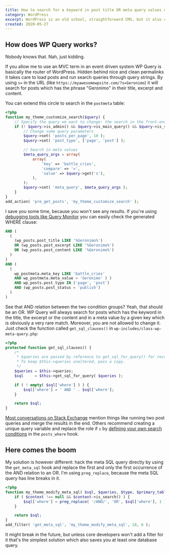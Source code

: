 ```yaml
---
title: How to search for a keyword in post title OR meta query values using WordPress 
category: WordPress
excerpt: WordPress is an old school, straightforward CMS, but it also could be a real pain in the ass for common tasks like searching. By default, WP Query searches for keywords which appears in the title and meta values at the same time. You can't pick one or other. Of course there's a few workarounds, but I have a dead simple trick for you.
created: 2020-05-27
---
```


## How does WP Query works?

Nobody knows that. Nah, just kidding.

If you allow me to use an MVC term in an event driven system WP Query is basically the router of WordPress. Hidden behind nice and clean permalinks it takes care to load posts and run search queries through query strings. By using `s=` in the URL (like `https://myawesomewpsite.com/?s=Geronimo`) it will search for posts which has the phrase "Geronimo" in their title, excerpt and content.

You can extend this circle to search in the `postmeta` table:

```php
<?php
function my_theme_customize_search($query) {
    // Specify the query we want to change: the search in the front-end
    if (! $query->is_admin() && $query->is_main_query() && $query->is_search()) {
        // Change some query parameters
        $query->set( 'posts_per_page', 10 );
        $query->set( 'post_type', ['page', 'post'] );

        // Search in meta values
        $meta_query_args = array(
            array(
                'key' => 'battle_cries',
                'compare' => '=',
                'value' => $query->get('s'),
            ),
        );
        $query->set( 'meta_query', $meta_query_args );
    }
}
add_action( 'pre_get_posts', 'my_theme_customize_search' );
```


I save you some time, because you won't see any results. If you're using [debugging tools like Query Monitor](https://querymonitor.com/) you can easily check the generated WHERE clause:

```sql
AND (
  (
    (wp_posts.post_title LIKE '%Geronimo%')
    OR (wp_posts.post_excerpt LIKE '%Geronimo%')
    OR (wp_posts.post_content LIKE '%Geronimo%')
  )
)
AND (
  (
    wp_postmeta.meta_key LIKE 'battle_cries'
    AND wp_postmeta.meta_value = 'Geronimo' ) )
    AND wp_posts.post_type IN ('page', 'post')
    AND (wp_posts.post_status = 'publish')
  )
)
```

See that AND relation between the two condition groups? Yeah, that should be an OR. WP Query will always search for posts which has the keyword in the title, the excerpt or the content and in a meta value by a given key which is obviously a very rare match. Moreover, you are not allowed to change it. Just check the function called `get_sql_clauses()` in `wp-includes/class-wp-meta-query.php`:

```php
<?php
protected function get_sql_clauses() {
    /*
     * $queries are passed by reference to get_sql_for_query() for recursion.
     * To keep $this->queries unaltered, pass a copy.
     */
    $queries = $this->queries;
    $sql     = $this->get_sql_for_query( $queries );

    if ( ! empty( $sql['where'] ) ) {
        $sql['where'] = ' AND ' . $sql['where'];
    }

    return $sql;
}
```

[Most conversations on Stack Exchange](https://wordpress.stackexchange.com/questions/229003/filter-by-title-content-and-meta-key-at-the-same-time) mention things like running two post queries and merge the results in the end. Others recommend creating a unique query variable and replace the role if `s` by [defining your own search conditions](https://jboullion.com/search-post-title-and-meta/) in the `posts_where` hook.

## Here comes the boom

My solution is however different: hack the meta SQL query directly by using the `get_meta_sql` hook and replace the first and only the first occurrence of the AND relation to an OR. I'm using `preg_replace`, because the meta SQL query has line breaks in it.

```php
<?php
function my_theme_modify_meta_sql( $sql, $queries, $type, $primary_table, $primary_id_column, $context ) {
    if ( $context !== null && $context->is_search() ) {
        $sql['where'] = preg_replace( '/AND/', 'OR', $sql['where'], 1 );
    }

    return $sql;
}
add_filter( 'get_meta_sql', 'my_theme_modify_meta_sql', 10, 6 );
```

It might break in the future, but unless core developers won't add a filter for it that's the simplest solution which also saves you at least one database query.
